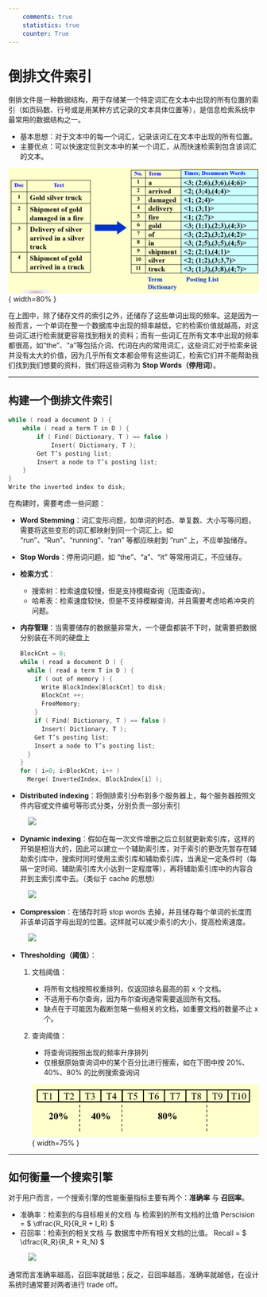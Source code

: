 ```yaml
---
    comments: true
    statistics: true
    counter: True
---
```


# 倒排文件索引

倒排文件是一种数据结构，用于存储某一个特定词汇在文本中出现的所有位置的索引（如页码数、行号或是用某种方式记录的文本具体位置等），是信息检索系统中最常用的数据结构之一。

- 基本思想：对于文本中的每一个词汇，记录该词汇在文本中出现的所有位置。
- 主要优点：可以快速定位到文本中的某一个词汇，从而快速检索到包含该词汇的文本。

![](./assets/倒排文件索引1.png){ width=80% }

在上图中，除了储存文件的索引之外，还储存了这些单词出现的频率。这是因为一般而言，一个单词在整一个数据库中出现的频率越低，它的检索价值就越高，对这些词汇进行检索就更容易找到相关的资料；而有一些词汇在所有文本中出现的频率都很高，如“the”、“a”等包括介词、代词在内的常用词汇，这些词汇对于检索来说并没有太大的价值，因为几乎所有文本都会带有这些词汇，检索它们并不能帮助我们找到我们想要的资料，我们将这些词称为 **Stop Words（停用词）**。

---

## 构建一个倒排文件索引

```c
while ( read a document D ) {
    while ( read a term T in D ) {
        if ( Find( Dictionary, T ) == false )
            Insert( Dictionary, T );
        Get T’s posting list;
        Insert a node to T’s posting list;
    }
}
Write the inverted index to disk;
```

在构建时，需要考虑一些问题：

- **Word Stemming**：词汇变形问题，如单词的时态、单复数、大小写等问题，需要将这些变形的词汇都映射到同一个词汇上。如 “run”、“Run”、“running”、“ran” 等都应映射到 “run” 上，不应单独储存。
- **Stop Words**：停用词问题，如 “the”、“a”、“it” 等常用词汇，不应储存。
- **检索方式**：

    - 搜索树：检索速度较慢，但是支持模糊查询（范围查询）。
    - 哈希表：检索速度较快，但是不支持模糊查询，并且需要考虑哈希冲突的问题。

- **内存管理**：当需要储存的数据量非常大，一个硬盘都装不下时，就需要把数据分别装在不同的硬盘上
    ```c title="多个硬盘的倒排文件索引构建"
    BlockCnt = 0; 
    while ( read a document D ) {
      while ( read a term T in D ) {
        if ( out of memory ) {
          Write BlockIndex[BlockCnt] to disk;
          BlockCnt ++;
          FreeMemory;
        }
        if ( Find( Dictionary, T ) == false )
          Insert( Dictionary, T );
        Get T’s posting list;
        Insert a node to T’s posting list;
      }
    }
    for ( i=0; i<BlockCnt; i++ )
      Merge( InvertedIndex, BlockIndex[i] );
    ```
- **Distributed indexing**：将倒排索引分布到多个服务器上，每个服务器按照文件内容或文件编号等形式分类，分别负责一部分索引

<figure>
    <img src="../assets/倒排文件索引2.png" width="70%">
</figure>

- **Dynamic indexing**：假如在每一次文件增删之后立刻就更新索引库，这样的开销是相当大的，因此可以建立一个辅助索引库，对于索引的更改先暂存在辅助索引库中，搜索时同时使用主索引库和辅助索引库，当满足一定条件时（每隔一定时间、辅助索引库大小达到一定程度等），再将辅助索引库中的内容合并到主索引库中去。（类似于 cache 的思想）

<figure>
    <img src="../assets/倒排文件索引3.png" width="70%">
</figure>

- **Compression**：在储存时将 stop words 去掉，并且储存每个单词的长度而非该单词首字母出现的位置。这样就可以减少索引的大小，提高检索速度。

<figure>
    <img src="../assets/倒排文件索引4.png" width="70%">
</figure>

- **Thresholding（阈值）**：

    1. 文档阈值：

        - 将所有文档按照权重排列，仅返回排名最高的前 x 个文档。
        - 不适用于布尔查询，因为布尔查询通常需要返回所有文档。
        - 缺点在于可能因为截断忽略一些相关的文档，如重要文档的数量不止 x 个。

    2. 查询阈值：

        - 将查询词按照出现的频率升序排列
        - 仅根据原始查询词中的某个百分比进行搜索，如在下图中按 20%、40%、80% 的比例搜索查询词

        ![](./assets/倒排文件索引5.png){ width=75% }

---

## 如何衡量一个搜索引擎

对于用户而言，一个搜索引擎的性能衡量指标主要有两个：**准确率** 与 **召回率**。

- 准确率：检索到的与目标相关的文档 与 检索到的所有文档的比值
    Perscision = $ \dfrac{R_R}{R_R + I_R} $
- 召回率：检索到的相关文档 与 数据库中所有相关文档的比值。
    Recall = $ \dfrac{R_R}{R_R + R_N} $

<figure>
    <img src="../assets/倒排文件索引6.png" width="70%">
</figure>

通常而言准确率越高，召回率就越低；反之，召回率越高，准确率就越低，在设计系统时通常要对两者进行 trade off。
